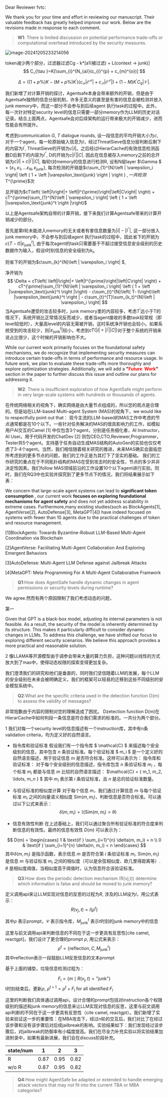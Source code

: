 Dear Reviewer fvtc:

We thank you for your time and effort in reviewing our manuscript. Their valuable feedback has greatly helped improve our work. Below are the revisions made in response to each comment.

> **W1**: There is limited discussion on potential performance trade-offs or computational overhead introduced by the security measures.

![image-20241205233214056](C:\Users\Lenovo\AppData\Roaming\Typora\typora-user-images\image-20241205233214056.png)

token减少两个部分，过滤器过滤Cg - k*[a1(被过滤) + L(context -> junk)]
$$
C_{\tau }=K[\sum_{i}^{N_{a}}(c_{i}^{p} + c_{m}^{o})]
$$

$$
\Delta=\left((1+p \%) K-(M+p \%) K^{\prime}\right)\left(c_{\mathcal{S}}\left|\mathcal{E}^{\mathcal{S}}\right|+c_{\mathcal{T}}\left|\mathcal{E}^{\mathcal{T}}\right|\right)+(1-M) K^{\prime} C_{q}|\mathcal{V}| .
$$



我们新增了对计算开销的探讨，Agentsafe本身会带来额外的开销，但是由于Agentsafe独特的信息分层机制，许多无意义的甚至是有害的信息会被检测并放入junk memory中，而这一部分不会参与到后续agent 执行task的过程中。此外，每一次针对特定security level的信息只需要一部分memory作为LLM的历史对话记录。结合上面两点，Agentsafe会对后续架构的运行带来极大的开销减少，进而性能会有所提升。

考虑到communication $G$, $T$ dialogue rounds, 设一段信息的平均开销大小为$c$, 对于一个agent，每一轮原始输入信息为$I$，经过ThreatSieve信息分层判断后剩下的内容为$I^{\prime}$, ThreatSieve的开销为$c\left|I\right|$。之后经过HierarCache的有效信息检测函数D后剩下的内容为$I^{\prime\prime}$, D的开销为$c\left|I^{\prime}\right|\left|C\right|$. 因此在信息被存入memory之前的总开销为$c\left|I\right|+ c\left|I^{\prime}\right|\left|C\right|$, 每轮t对memory的信息进行检测R, 设有N层layer $\Gamma  $ = $\{\varepsilon_1, \varepsilon_1, ...\varepsilon_N, \varepsilon_\text{junk} \}$, 每次检测的开销是$c\sum_{1}^{N}\left | \varepsilon_i \right| \left ( 1 + \left |\varepsilon_\text{junk} \right | \right ) $, 一共检测$T^{\prime}$次

总开销为$cT\left( \left|I\right|+ \left|I^{\prime}\right|\left|C\right| \right) + cT^{\prime}\sum_{1}^{N}\left | \varepsilon_i \right| \left ( 1 + \left |\varepsilon_\text{junk}^t \right |\right)$

以上是Agentsafe架构自带的计算开销，接下来我们计算Agentsafe带来的计算开销减少的部分。

首先是第t轮未能进入memory的无关或者有害信息数量为$\left | I \right | - \left | I^{\prime\prime} \right |$, 这一部分放入junk memory中，不会参与到后续agent 执行task的过程中，因此省下的开销为$c\left(T - t \right) \left |\varepsilon_\text{junk}^t \right |$,  由于每次agent的task只需要基于不超过接受信息安全级别的历史数据作为输入，假设t时刻信息的安全级别为$k_t$, 

则省下的开销为$c\sum_{k}^{N}\left | \varepsilon_i \right| $, 

净开销为
$$
\Delta = cT\left( \left|I\right|+ \left|I^{\prime}\right|\left|C\right| \right) + cT^{\prime}\sum_{1}^{N}\left | \varepsilon_i \right| \left ( 1 + \left |\varepsilon_\text{junk}^t \right |\right) - c\sum_{t}^{N}\left( T- t\right)\left |\varepsilon_\text{junk}^t \right | - c\sum_{t}^{T}\sum_{k_t}^{N}\left | \varepsilon_i \right|
$$
当Agentsafe遭受的攻击较多时，junk memory里的内容较多，考虑$T^{\prime}$远小于T的情况下，系统开销比正常情况反而减少，或者当agent接收的多数task较常规（即level较低时），大量高level的内容无需被开销，这时系统净开销也会较小。如果系统受到的攻击较少，则$\left|\varepsilon_\text{junk}^t\right|$较小，考虑到$cT\left( \left|I\right|+ \left|I^{\prime}\right|\left|C\right| \right)$对于整个系统的开销来说占比很少，这个时候的开销影响也不大。





While our current work primarily focuses on the foundational safety mechanisms, we do recognize that implementing security measures can introduce certain trade-offs in terms of performance and resource usage. In future work, we plan to evaluate these trade-offs more thoroughly and explore optimization strategies. Additionally, we will add a **"<font color=red>Future  Work</font>"** section in the paper to further discuss this issue and outline our plans for addressing it.

> **W2**: There is insufficient exploration of how AgentSafe might perform in very large-scale systems with hundreds or thousands of agents.

在传统网络相关的视角下，确实网络是由大量节点组成的，所以您的观点是合理的。但是站在LLM-based Multi-agent System (MAS)的视角下，we would like to respectfully point out that：
现今主流的LLM-based的MAS工作中考虑的节点通常都是在10个以下。一些针对任务解决的MAS的很具影响力的工作，如模拟用户AI交互的Camel [1] 中仅包含3个agent，分别是任务细化者，AI Instructor，AI User。用于代码开发的ChatDev [2] 则包CEO,CTO,Reviewer,Programmer，Tester共5个agent。支持基于任务自动生成MAS结构的AutoGen的实验也仅仅考虑了3-4个agent。当然，我们相信随着相关研究的推进，未来MAS确实会面临您所考虑到的更多节点的问题，我们的工作正是为其打下了坚实的基础。
我们的工作研究的重点在于不同拓扑结构的MAS在受到攻击时的安全性，节点的多少并非决定性因素。我们follow MAS领域前沿的工作设置10个以下agent进行实验。同时，我们在RQ3中也实验并探究到了更多节点下的情况，我们将结果展示如下表：

We concern that large-scale agent systems can lead to **significant token consumption** , our current work **focuses on exploring foundational mechanisms for agent safety** and does not yet address scalability in extreme cases. Furthermore,many existing studies(such as BlockAgents[1], AgentVerse[2], AutoDefense[3], MetaGPT[4]) have indeed focused on systems with fewer than 10 agents due to the practical challenges of token and resource management.

[1]BlockAgents: Towards Byzantine-Robust LLM-Based Multi-Agent Coordination via Blockchain

[2]AgentVerse: Facilitating Multi-Agent Collaboration And Exploring Emergent Behaviors

[3]AutoDefense: Multi-Agent LLM Defense against Jailbreak Attacks

[4]MetaGPT: Meta Programming For A Multi-Agent Collaborative Framwork

> **Q1**:How does AgentSafe handle dynamic changes in agent permissions or security levels during runtime?

We agree.然而有两个原因限制了我们考虑动态的问题，

第一

Given that GPT is a black-box model, adjusting its internal parameters is not feasible. As a result, the security of the model is inherently determined by its structure. This makes it particularly difficult to consider dynamic changes in LLMs. To address this challenge, we have shifted our focus to exploring different security scenarios. We believe this approach provides a more practical and reasonable solution.

2 像LLAMA等开源模型由于调参会带来大量的算力负担，这种问题以线性的方式放大到了mas中，使得动态权限的探索变得更加复杂。

我们澄清我们的研究和他们是垂直的，同时我们坚信随着LLM的发展，每个LLM的安全级别在未来会被明确定义，我们的框架可以轻易的迁移到这些不同级别的安全模型系统中。

> **Q2**:What are the specific criteria used in the detection function D(m) to assess the validity of messages?

非常抱歉由于内容的限制对您的理解造成了困扰。 Dzetection function D(m)在HierarCache中如何判段一条信息是符合我们需求的标准的。一共分为两个部分。

1 我们对每一个security level的信息描述有一个instruction库，其中有n条validation criteria，均为定义好的自然语言。

- 指令库和验证标准 假设我们有一个指令库 $ \mathcal{C} $ 来描述每个安全级别的信息，其中包含 $n$ 条验证标准。每个验证标准 $ m_i $ 是一个定义好的自然语言描述，用于验证信息 $m$ 是否符合标准。这样可以表示为： 指令库和验证标准： 对于每个安全级别的信息描述，指令库包含 $n$ 条验证标准 $m_i$ ，每个标准 $m_i$ 都是与信息 $m$ 比较的自然语言描述： $\mathcal{C} = \{ m_1, m_2, \ldots, m_n \} $ 其中 $m_i$ 表示第 $i$ 条验证标准，且 $n$ 是总的验证标准数量。

- 与验证标准的相似度计算 对于每个信息 $m$，我们通过计算信息 $m$ 与每个验证标准 $m_i$ 之间的向量语义相似度 $\text{Sim}(m, m_i)$，判断信息是否符合标准。可以通过以下公式来表示：
  $$
  \delta(m, m_i) = \mathbb{I}(\text{Sim}(m, m_i) > \theta)
  $$

- 信息有效性判断 在上述基础上，我们可以通过聚合所有验证标准的符合度来判断信息的有效性。最终的信息有效性 $D(m)$ 可以表示为：


$$
D(m) = 
\begin{cases} 
1 & \text{if } \sum_{i=1}^{n} \delta(m, m_i) = n \\
0 & \text{if } \sum_{i=1}^{n} \delta(m, m_i) < n
\end{cases}
$$
其中$\delta(m, m_i)$ 是指示函数，表示信息 $m$ 是否符合第 $i$ 条验证标准 $m_i$.  $\text{Sim}(m, m_i)$ 是信息 $m$ 与验证标准 $m_i$ 之间的相似度（可以是余弦相似度、欧几里得距离等）. $\theta$ 是相似度阈值，当相似度高于阈值时，认为信息符合该验证标准。



> **Q3**:How does the periodic detection mechanism (R(vj,t)) determine which information is false and should be moved to junk memory?

定义调用api来让LLM实现对信息的反思的过程为$R$, 涉及的LLM设为$l$，用公式表示：
$$
R(v_j, t) = l(\rho^t)
$$


其中$\rho$ 表示prompt，$\mathcal{C}$ 表示指令库，$M_{\text{junk}}^t$ 表示$t$时刻的junk memory中的信息



这里与前文调用api来判断信息的不同在于这一步更具有反思性[cite camel, reactgpt]，我们设计了更合理的prompt $\rho$, 用公式来表示：
$$
\rho^t = \{ \text{reflection},  C, M_{\text{junk}}^t\}
$$
其中reflection表示一段鼓励LLM反思信息的文本prompt

基于上面的铺垫，垃圾信息检测过程为：


$$
F_l = \{ m \mid R(v_j, t) = \text{"junk"} \}
$$
t时刻结束后，更新$\rho$, $\rho^{t+1} = \rho^{t} + F_l$ for all identified $F_l$



这里的判断我们具体通过调用api，设计合理的prompt包括对instruction各个权限级别的描述和junk memory的信息来让LLM实现对信息的反思，这里与前文调用api判断的不同在于这一步更具有反思性（cite camel, reactgpt）。我们新增了实验来验证这一步的重要性：在MBA攻击下，经过n轮的交互后，我们对比了在经过该步骤和没有该步骤后对后续jailbreak的影响。实验结果如下：我们发现经过该步骤后，对jailbreak的防御率有小幅度提高。我们在尽全力补充实验以将实验结果加进附录中，如果有最新进展，我们会在discuss阶段补充。

| state/num | 1    | 2    | 3    |
| --------- | ---- | ---- | ---- |
| R         | 0.87 | 0.95 | 0.82 |
| w/o R     | 0.87 | 0.95 | 0.82 |

> **Q4**:How might AgentSafe be adapted or extended to handle emerging attack vectors that may not fit into the current TBA or MBA categories?


